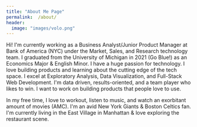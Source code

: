 ```yaml
---
title: "About Me Page"
permalink:  /about/
header:
  image: "images/volo.png"
---
```

Hi! I'm currently working as a Business Analyst/Junior Product Manager at Bank of America (NYC) under the Market, Sales, and Research technology team.
I graduated from the University of Michigan in 2021 (Go Blue!) as an Economics Major & English Minor. I have a huge passion for technology. I love building products and learning about the cutting edge of the tech space. I excel at Exploratory Analysis, Data Visualization, and Full-Stack Web Development. I'm data driven, results-oriented, and a team player who likes to win. I want to work on building products that people love to use.

In my free time, I love to workout, listen to music, and watch an exorbitant amount of movies (AMC). I'm an avid New York Giants & Boston Celtics fan. I'm currently living in the East Village in Manhattan & love exploring the restaurant scene.
